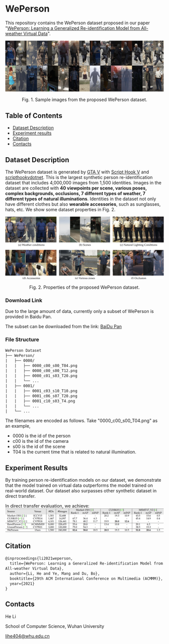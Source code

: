 # WePerson
This repository contains the WePerson dataset proposed in our paper "[WePerson: Learning a Generalized Re-identification Model from All-weather Virtual Data](https://dl.acm.org/doi/10.1145/3474085.3475455)".

<!-- <p align="center"><img width=700 src="https://github.com/lihe404/WePerson/blob/main/img/teaser.png"></p> -->
<!-- <p align="center">Fig. 1. Sample images from the proposed WePerson dataset.</p>  -->
<img src='img/teaser.png'/>
<p align="center">Fig. 1. Sample images from the proposed WePerson dataset.</p>

## Table of Contents
- [Dataset Description](#dataset-description)
- [Experiment results](#experiment-results)
- [Citation](#citation)
- [Contacts](#contacts)

## Dataset Description

The WePerson dataset is generated by [GTA V](https://www.rockstargames.com/gta-v) with [Script Hook V](http://www.dev-c.com/gtav/scripthookv/) and [scripthookvdotnet](https://github.com/crosire/scripthookvdotnet). This is the largest synthetic person re-identification dataset that includes 4,000,000 images from 1,500 identities. Images in the dataset are collected with **40 viewpoints per scene, various poses, complex backgrounds, occlusions, 7 different types of weather, 7 different types of natural illuminations**. Identities in the dataset not only have different clothes but also **wearable accessories**, such as sunglasses, hats, etc. We show some dataset properties in Fig. 2.

<img src='img/properties.png'/>
<p align="center">Fig. 2. Properties of the proposed WePerson dataset.</p> 

### Download Link
Due to the large amount of data, currently only a subset of WePerson is provided in Baidu Pan. 

The subset can be downloaded from the link:
[BaiDu Pan](https://pan.baidu.com/s/1JjiELlbMqHRFacvkMAf0lg?pwd=s4w6)

### File Structure  
```
WePerson Dataset
├── WePerson/
|   ├── 0000/
|   |   ├── 0000_c00_s00_T04.png
|   |   ├── 0000_c00_s00_T12.png
|   |   ├── 0000_c01_s03_T20.png
|   |   └── ...
|   ├── 0001/
|   |   ├── 0001_c03_s10_T10.png
|   |   ├── 0001_c06_s07_T20.png
|   |   ├── 0001_c10_s03_T4.png
|   |   └── ...
|   └── ...
```

The filenames are encoded as follows. Take "0000_c00_s00_T04.png" as an example,
* 0000 is the id of the person
* c00 is the id of the camera
* s00 is the id of the scene
* T04 is the current time that is related to natural illumination. 

## Experiment Results
By training person re-identification models on our dataset, we demonstrate that the model trained on virtual data outperforms the model trained on real-world dataset. Our dataset also surpasses other synthetic dataset in direct transfer. 

In direct transfer evaluation, we achieve:
<img src='img/results.png'/>


## Citation
```
@inproceedings{li2021weperson,
  title={WePerson: Learning a Generalized Re-identification Model from All-weather Virtual Data},
  author={Li, He and Ye, Mang and Du, Bo},
  booktitle={29th ACM International Conference on Multimedia (ACMMM)},
  year={2021}
}
```

## Contacts
He Li

School of Computer Science, Wuhan University

lihe404@whu.edu.cn
